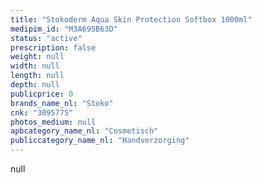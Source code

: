 ```yaml
---
title: "Stokoderm Aqua Skin Protection Softbox 1000ml"
medipim_id: "M3A695B63D"
status: "active"
prescription: false
weight: null
width: null
length: null
depth: null
publicprice: 0
brands_name_nl: "Stoko"
cnk: "3095775"
photos_medium: null
apbcategory_name_nl: "Cosmetisch"
publiccategory_name_nl: "Handverzorging"
---
```

null
